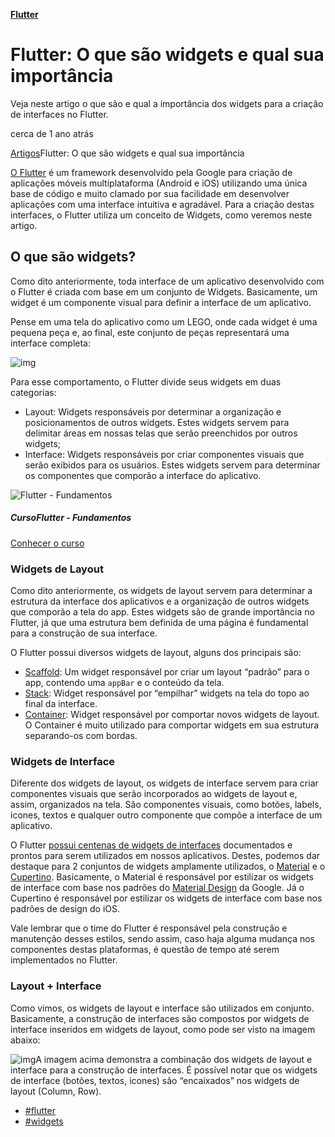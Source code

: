 **[Flutter](https://www.treinaweb.com.br/blog/categoria/flutter)**

# Flutter: O que são widgets e qual sua importância

Veja neste artigo o que são e qual a importância dos widgets para a criação de interfaces no Flutter.

 cerca de 1 ano atrás

[Artigos](https://www.treinaweb.com.br/blog)Flutter: O que são widgets e qual sua importância

[O Flutter](https://www.treinaweb.com.br/blog/o-que-e-flutter/) é um framework desenvolvido pela Google para criação de aplicações móveis multiplataforma (Android e iOS) utilizando uma única base de código e muito clamado por sua facilidade em desenvolver aplicações com uma interface intuitiva e agradável. Para a criação destas interfaces, o Flutter utiliza um conceito de Widgets, como veremos neste artigo.

## O que são widgets?

Como dito anteriormente, toda interface de um aplicativo desenvolvido com o Flutter é criada com base em um conjunto de Widgets. Basicamente, um widget é um componente visual para definir a interface de um aplicativo.

Pense em uma tela do aplicativo como um LEGO, onde cada widget é uma pequena peça e, ao final, este conjunto de peças representará uma interface completa:

![img](https://dkrn4sk0rn31v.cloudfront.net/2020/05/15090303/lego-interfaces-flutter.png)

Para esse comportamento, o Flutter divide seus widgets em duas categorias:

- Layout: Widgets responsáveis por determinar a organização e posicionamentos de outros widgets. Estes widgets servem para delimitar áreas em nossas telas que serão preenchidos por outros widgets;
- Interface: Widgets responsáveis por criar componentes visuais que serão exibidos para os usuários. Estes widgets servem para determinar os componentes que comporão a interface do aplicativo.



![Flutter - Fundamentos](https://d2knvm16wkt3ia.cloudfront.net/assets/svg-icon/flutter.svg)

##### CursoFlutter - Fundamentos

[Conhecer o curso](https://www.treinaweb.com.br/curso/flutter-fundamentos)

### Widgets de Layout

Como dito anteriormente, os widgets de layout servem para determinar a estrutura da interface dos aplicativos e a organização de outros widgets que comporão a tela do app. Estes widgets são de grande importância no Flutter, já que uma estrutura bem definida de uma página é fundamental para a construção de sua interface.

O Flutter possui diversos widgets de layout, alguns dos principais são:

- [Scaffold](https://api.flutter.dev/flutter/material/Scaffold-class.html): Um widget responsável por criar um layout “padrão” para o app, contendo uma `appBar` e o conteúdo da tela.
- [Stack](https://flutter.dev/docs/development/ui/layout#stack): Widget responsável por “empilhar” widgets na tela do topo ao final da interface.
- [Container](https://flutter.dev/docs/development/ui/layout#container): Widget responsável por comportar novos widgets de layout. O Container é muito utilizado para comportar widgets em sua estrutura separando-os com bordas.

### Widgets de Interface

Diferente dos widgets de layout, os widgets de interface servem para criar componentes visuais que serão incorporados ao widgets de layout e, assim, organizados na tela. São componentes visuais, como botões, labels, icones, textos e qualquer outro componente que compõe a interface de um aplicativo.

O Flutter [possui centenas de widgets de interfaces](https://flutter.dev/docs/development/ui/widgets) documentados e prontos para serem utilizados em nossos aplicativos. Destes, podemos dar destaque para 2 conjuntos de widgets amplamente utilizados, o [Material](https://flutter.dev/docs/development/ui/widgets/material) e o [Cupertino](https://flutter.dev/docs/development/ui/widgets/cupertino). Basicamente, o Material é responsável por estilizar os widgets de interface com base nos padrões do [Material Design](https://www.treinaweb.com.br/blog/o-que-e-material-design/) da Google. Já o Cupertino é responsável por estilizar os widgets de interface com base nos padrões de design do iOS.

Vale lembrar que o time do Flutter é responsável pela construção e manutenção desses estilos, sendo assim, caso haja alguma mudança nos componentes destas plataformas, é questão de tempo até serem implementados no Flutter.

### Layout + Interface

Como vimos, os widgets de layout e interface são utilizados em conjunto. Basicamente, a construção de interfaces são compostos por widgets de interface inseridos em widgets de layout, como pode ser visto na imagem abaixo:

![img](https://dkrn4sk0rn31v.cloudfront.net/2020/05/14145719/construcao-widgets-interface-app.png)A imagem acima demonstra a combinação dos widgets de layout e interface para a construção de interfaces. É possível notar que os widgets de interface (botões, textos, icones) são “encaixados” nos widgets de layout (Column, Row).

- [#flutter](https://www.treinaweb.com.br/blog/tag/flutter)
- [#widgets](https://www.treinaweb.com.br/blog/tag/widgets)